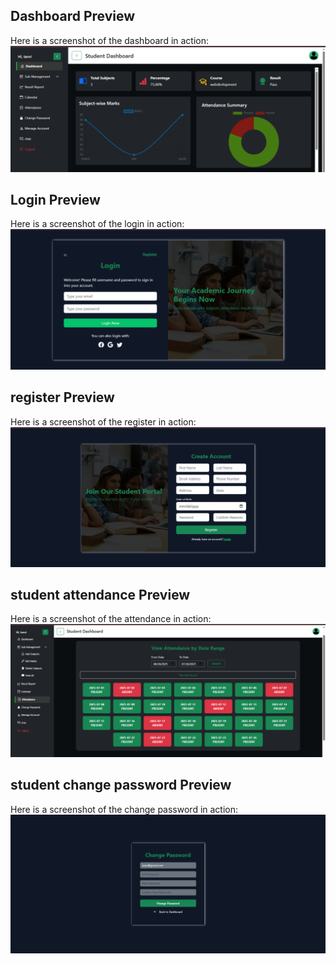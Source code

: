 ##  Dashboard Preview

Here is a screenshot of the dashboard in action:
![](https://raw.githubusercontent.com/anita9265/student_portal/e6a5277042e0a5a97f42b2bb84de07cafb33863a/student_portal_dashboard.png)

## Login Preview

Here is a screenshot of the login in action:
![](https://raw.githubusercontent.com/anita9265/student_portal/7ef01fa9fa1d3da2f446af119cdc1e3a87bac8ae/student_login.png)

## register Preview

Here is a screenshot of the register in action:
![](https://raw.githubusercontent.com/anita9265/student_portal/7ef01fa9fa1d3da2f446af119cdc1e3a87bac8ae/student_register.png)


## student attendance Preview

Here is a screenshot of the attendance in action:
![](https://raw.githubusercontent.com/anita9265/student_portal/7ef01fa9fa1d3da2f446af119cdc1e3a87bac8ae/student_attendance.png)

## student change password Preview

Here is a screenshot of the change password in action:
![](https://raw.githubusercontent.com/anita9265/student_portal/91097167b091c3fb7cf8d00cde30ee69a059e83c/changepassword.png)

